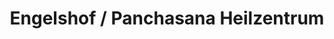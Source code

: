 ---
title: "Engelshof / Panchasana Heilzentrum"
url: /elsdorf/engelshof-panchasana-heilzentrum/
shop: Allgemein
---